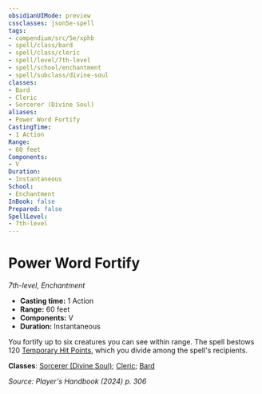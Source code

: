 ```yaml
---
obsidianUIMode: preview
cssclasses: json5e-spell
tags:
- compendium/src/5e/xphb
- spell/class/bard
- spell/class/cleric
- spell/level/7th-level
- spell/school/enchantment
- spell/subclass/divine-soul
classes:
- Bard
- Cleric
- Sorcerer (Divine Soul)
aliases:
- Power Word Fortify
CastingTime: 
- 1 Action
Range:
- 60 feet
Components:
- V
Duration:
- Instantaneous
School:
- Enchantment
InBook: false
Prepared: false
SpellLevel:
- 7th-level
---
```

# Power Word Fortify
*7th-level, Enchantment*  


- **Casting time:** 1 Action
- **Range:** 60 feet
- **Components:** V
- **Duration:** Instantaneous

You fortify up to six creatures you can see within range. The spell bestows 120 [Temporary Hit Points](/3-Mechanics/CLI/variant-rules/temporary-hit-points-xphb.md), which you divide among the spell's recipients.

**Classes**: [Sorcerer (Divine Soul)](/3-Mechanics/CLI/lists/list-spells-classes-divine-soul-xge.md "subclass=XGE;class=XPHB"); [Cleric](/3-Mechanics/CLI/lists/list-spells-classes-cleric.md); [Bard](/3-Mechanics/CLI/lists/list-spells-classes-bard.md)

*Source: Player's Handbook (2024) p. 306*